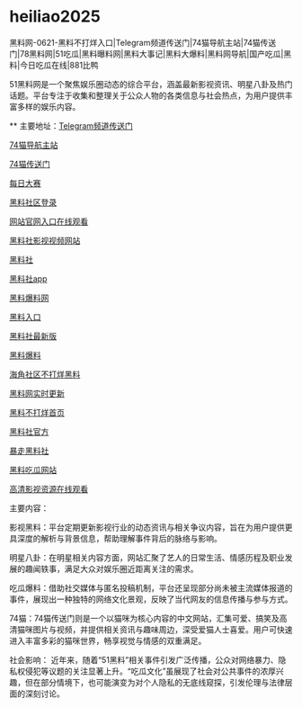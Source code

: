 # heiliao2025
黑料网-0621-黑料不打烊入口|Telegram频道传送门|74猫导航主站|74猫传送门|78黑料网|51吃瓜|黑料曝料网|黑料大事记|黑料大爆料|黑料网导航|国产吃瓜|黑料|今日吃瓜在线|881比鸭

51黑料网是一个聚焦娱乐圈动态的综合平台，涵盖最新影视资讯、明星八卦及热门话题。平台专注于收集和整理关于公众人物的各类信息与社会热点，为用户提供丰富多样的娱乐内容。

** 主要地址：<a href="https://74mao.com/">Telegram频道传送门</a>

<a href="https://74mao.com/">74猫导航主站</a>

<a href="https://74mao.com/">74猫传送门</a>

<a href="https://pc1-26.pages.dev/">每日大赛</a>

<a href="https://hls-34.pages.dev/">黑料社区登录</a>

<a href="https://cg4-08.pages.dev/">网站官网入口在线观看</a>

<a href="https://hls-23.pages.dev/">黑料社影视视频网站</a>

<a href="https://hls-35.pages.dev/">黑料社</a>

<a href="https://hls-44.pages.dev/">黑料社app</a>

<a href="https://hls-45.pages.dev/">黑料爆料网</a>

<a href="https://hls-36.pages.dev/">黑料入口</a>

<a href="https://hls-46.pages.dev/">黑料社最新版</a>

<a href="https://cg5-24.pages.dev/">黑料爆料</a>

<a href="https://hls-37.pages.dev/">海角社区不打烊黑料</a>

<a href="https://hls-49.pages.dev/">黑料网实时更新</a>

<a href="https://hls-38.pages.dev/">黑料不打烊首页</a>

<a href="https://hls-47.pages.dev/">黑料社官方</a>

<a href="https://hls-21.pages.dev/">暴走黑料社</a>

<a href="https://hls-48.pages.dev/">黑料吃瓜网站</a>

<a href="https://hls-19.pages.dev/">高清影视资源在线观看</a>

主要内容：

影视黑料：平台定期更新影视行业的动态资讯与相关争议内容，旨在为用户提供更具深度的解析与背景信息，帮助理解事件背后的脉络与影响。

明星八卦：在明星相关内容方面，网站汇聚了艺人的日常生活、情感历程及职业发展的趣闻轶事，满足大众对娱乐圈近距离关注的需求。

吃瓜爆料：借助社交媒体与匿名投稿机制，平台还呈现部分尚未被主流媒体报道的事件，展现出一种独特的网络文化景观，反映了当代网友的信息传播与参与方式。

74猫：74猫传送门则是一个以猫咪为核心内容的中文网站，汇集可爱、搞笑及高清猫咪图片与视频，并提供相关资讯与趣味周边，深受爱猫人士喜爱。用户可快速进入丰富多彩的猫咪世界，畅享视觉与情感的双重满足。

社会影响：
近年来，随着“51黑料”相关事件引发广泛传播，公众对网络暴力、隐私权侵犯等议题的关注显著上升。“吃瓜文化”虽展现了社会对公共事件的浓厚兴趣，但在部分情境下，也可能演变为对个人隐私的无底线窥探，引发伦理与法律层面的深刻讨论。
